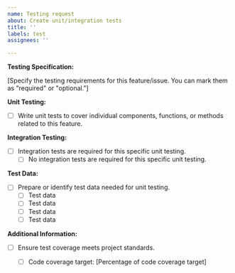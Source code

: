 ```yaml
---
name: Testing request
about: Create unit/integration tests
title: ''
labels: test
assignees: ''

---
```


**Testing Specification:**

[Specify the testing requirements for this feature/issue. You can mark them as "required" or "optional."]

**Unit Testing:**

- [ ] Write unit tests to cover individual components, functions, or methods related to this feature.

**Integration Testing:**

- [ ] Integration tests are required for this specific unit testing.
  - [ ] No integration tests are required for this specific unit testing.

**Test Data:**

- [ ] Prepare or identify test data needed for unit testing.
  - [ ] Test data 
  - [ ] Test data
  - [ ] Test data
  - [ ] Test data 

**Additional Information:**

- [ ] Ensure test coverage meets project standards.
  - [ ] Code coverage target: [Percentage of code coverage target]

